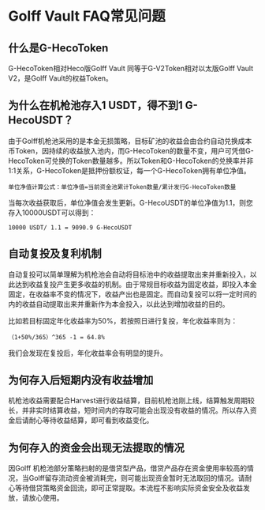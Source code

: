 # Golff Vault FAQ常见问题

## 什么是G-HecoToken

G-HecoToken相对Heco版Golff Vault 同等于G-V2Token相对以太版Golff Vault V2，是Golff Vault的权益Token。

## 为什么在机枪池存入1 USDT，得不到1 G-HecoUSDT？

由于Golff机枪池采用的是本金无损策略，目标矿池的收益会由合约自动兑换成本币Token，因持续的收益放入池内，而G-HecoToken的数量不变，用户可凭借G-HecoToken可兑换的Token数量越多。所以Token和G-HecoToken的兑换率并非1:1关系，G-HecoToken是抵押份额权证，每一个G-HecoToken拥有单位净值。
```
单位净值计算公式：单位净值=当前资金池累计Token数量/累计发行G-HecoToken数量
```
当每次收益获取后，单位净值会发生更新。G-HecoUSDT的单位净值为1.1，则您存入10000USDT可以得到：
```
10000 USDT/ 1.1 = 9090.9 G-HecoUSDT
```

## 自动复投及复利机制

自动复投可以简单理解为机枪池会自动将目标池中的收益提取出来并重新投入，以此达到收益复投产生更多收益的机制。由于常规目标收益为固定收益，即投入本金固定，在收益率不变的情况下，收益产出也是固定。而自动复投可以将一定时间的内的收益自动提取出来并重新作为本金投入，以此达到增加收益的目的。

比如若目标固定年化收益率为50%，若按照日进行复投，年化收益率则为：
```
（1+50%/365）^365 -1 = 64.8%
```

我们会发现在复投后，年化收益率会有明显的提升。

## 为何存入后短期内没有收益增加

机枪池收益需要配合Harvest进行收益结算，目前机枪池刚上线，结算触发周期较长，并非实时结算收益，短时间内的存取可能会出现没有收益的情况。所以存入资金后请耐心等待收益结算，即可看到收益变化。


## 为何存入的资金会出现无法提取的情况

因Golff 机枪池部分策略扫射的是借贷型产品，借贷产品存在资金使用率较高的情况，当Golff留存流动资金被消耗完，则可能出现资金暂时无法取回的情况。请耐心等待借贷策略资金回流，即可正常提取。本流程不影响实际资金安全及收益发放，请放心使用。